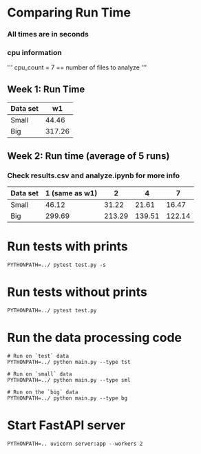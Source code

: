 # Comparing Run Time
### All times are in seconds

### cpu information
'''
cpu_count = 7 == number of files to analyze
'''
## Week 1: Run Time
| Data set      | w1            |           
| ------------- | ------------- |
| Small         | 44.46         |
| Big           | 317.26        |

## Week 2: Run time (average of 5 runs)
### Check results.csv and analyze.ipynb for more info
| Data set      | 1 (same as w1)| 2             | 4             | 7             |
| ------------- | ------------- | ------------- | ------------- | ------------- |
| Small         | 46.12         | 31.22         | 21.61         | 16.47         |
| Big           | 299.69        | 213.29        | 139.51        | 122.14        |



# Run tests with prints 
```
PYTHONPATH=../ pytest test.py -s
```

# Run tests without prints 
```
PYTHONPATH=../ pytest test.py
```

# Run the data processing code
````
# Run on `test` data
PYTHONPATH=../ python main.py --type tst

# Run on `small` data
PYTHONPATH=../ python main.py --type sml

# Run on the `big` data
PYTHONPATH=../ python main.py --type bg
````

# Start FastAPI server
````
PYTHONPATH=.. uvicorn server:app --workers 2
````